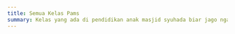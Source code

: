```yaml
---
title: Semua Kelas Pams
summary: Kelas yang ada di pendidikan anak masjid syuhada biar jago ngaji dan kuasai it
---
```

